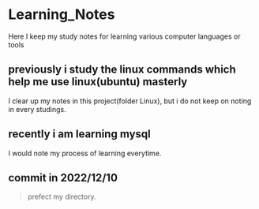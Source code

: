 # Learning_Notes
Here I keep my study notes for learning various computer languages or tools

## previously i study the linux commands which help me use linux(ubuntu) masterly
   I clear up my notes in this project(folder Linux),
   but i do not keep on noting in every studings.
   
## recently i am learning mysql
   I would note my process of learning everytime.
   
## commit in 2022/12/10
  > prefect my directory.
